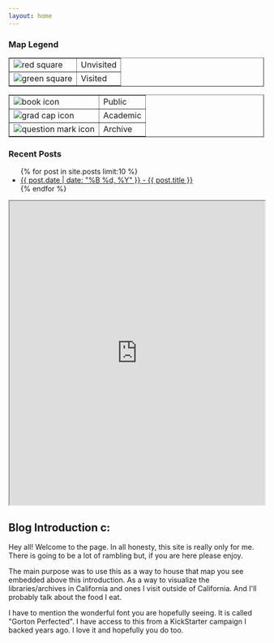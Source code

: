 ```yaml
---
layout: home
---
```

<link rel="stylesheet" href="css/custom.css">
<link rel="stylesheet" href="css/font.css" type="text/css">

<!-- Left Sidebar -->
<div class="container">
  <aside class="sidebar-left">
    <h3>Map Legend</h3>
    <table border="1">
      <tr>
        <td><img src="images/sidebar/red.png" alt="red square" /></td>
        <td>Unvisited</td>
      </tr>
      <tr>
        <td><img src="images/sidebar/green.png" alt="green square" /></td>
        <td>Visited</td>
      </tr>
    </table>
    <table border="1">
      <tr>
        <td><img src="images/sidebar/book.png" alt="book icon" /></td>
        <td>Public</td>
      </tr>
      <tr>
        <td><img src="images/sidebar/grad-cap.png" alt="grad cap icon" /></td>
        <td>Academic</td>
      </tr>
      <tr>
        <td><img src="images/sidebar/question-mark.png" alt="question mark icon" /></td>
        <td>Archive</td>
      </tr>
    </table>
    <div class="recent">
    <h3>Recent Posts</h3>
      <ul class="recent-posts">
          {% for post in site.posts limit:10 %}
          <li><a href="{{ post.url | relative_url }}">{{ post.date | date: "%B %d, %Y" }} - {{ post.title }}</a></li>
          {% endfor %}
      </ul>
    </div>
  </aside>
</div>

<div class="markdown-body wrapper">
<iframe src="https://www.google.com/maps/d/u/3/embed?mid=1DcUqcTd055bTL4YQhc_bqsMnds2OYlQ&ehbc=2E312F&noprof=1" width="100%" height="600"></iframe>
<h2>Blog Introduction c:</h2>

<p>Hey all! Welcome to the page. In all honesty, this site is really only for me. There is going to be a lot of rambling but, if you are here please enjoy.</p> 
  
<p>The main purpose was to use this as a way to house that map you see embedded above this introduction. As a way to visualize the libraries/archives 
in California and ones I visit outside of California. And I'll probably talk about the food I eat.</p>   

<p>I have to mention the wonderful font you are hopefully seeing. It is called "Gorton Perfected". I have access to this from a KickStarter campaign I backed years ago. I love it and 
hopefully you do too.</p>
</div>
